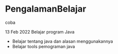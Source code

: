 # PengalamanBelajar
coba

13 Feb 2022
Belajar program Java
* Belajar tentang java dan alasan menggunakannya
* Belajar tools pemograman java
